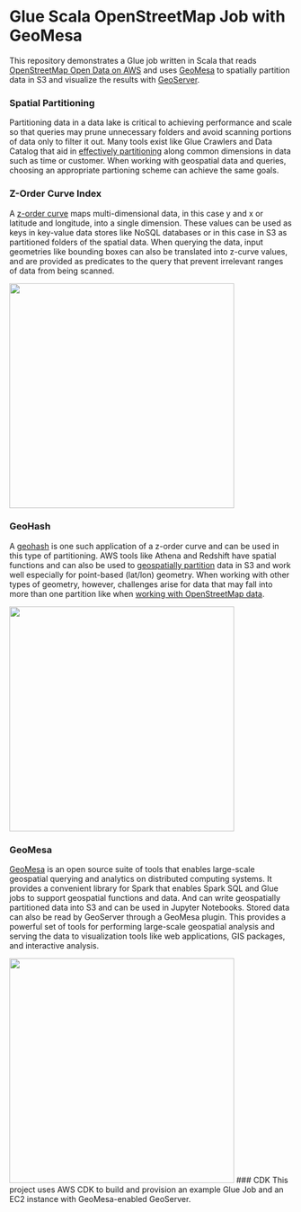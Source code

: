 # Glue Scala OpenStreetMap Job with GeoMesa
This repository demonstrates a Glue job written in Scala that reads [OpenStreetMap Open Data on AWS](https://registry.opendata.aws/osm/) and uses [GeoMesa](https://www.geomesa.org/) to spatially partition data in S3 and visualize the results with [GeoServer](https://geoserver.org/).

### Spatial Partitioning
Partitioning data in a data lake is critical to achieving performance and scale so that queries may prune unnecessary folders and avoid scanning portions of data only to filter it out.  Many tools exist like Glue Crawlers and Data Catalog that aid in [effectively partitioning](https://aws.amazon.com/blogs/big-data/work-with-partitioned-data-in-aws-glue/) along common dimensions in data such as time or customer.  When working with geospatial data and queries, choosing an appropriate partioning scheme can achieve the same goals.  
### Z-Order Curve Index
A [z-order curve](https://en.wikipedia.org/wiki/Z-order_curve) maps multi-dimensional data, in this case y and x or latitude and longitude, into a single dimension.  These values can be used as keys in key-value data stores like NoSQL databases or in this case in S3 as partitioned folders of the spatial data.  When querying the data, input geometries like bounding boxes can also be translated into z-curve values, and are provided as predicates to the query that prevent irrelevant ranges of data from being scanned.

<img src="https://www.geomesa.org/documentation/stable/_images/Zcurve-HiRes.png" width="400">

### GeoHash
A [geohash](https://en.wikipedia.org/wiki/Geohash) is one such application of a z-order curve and can be used in this type of partitioning.  AWS tools like Athena and Redshift have spatial functions and can also be used to [geospatially partition](https://aws.amazon.com/blogs/publicsector/how-partition-geospatial-data-lake-analysis-amazon-redshift/) data in S3 and work well especially for point-based (lat/lon) geometry.  When working with other types of geometry, however, challenges arise for data that may fall into more than one partition like when [working with OpenStreetMap data](https://aws.amazon.com/blogs/big-data/querying-openstreetmap-with-amazon-athena/).

<img src="https://images.ctfassets.net/3prze68gbwl1/assetglossary-17su9wok1ui0z7r/55420735eef7b0469e22092fdc0683f4/geohashing-large-scale-example.jpeg" width="400">

### GeoMesa
[GeoMesa](https://www.geomesa.org/) is an open source suite of tools that enables large-scale geospatial querying and analytics on distributed computing systems. It provides a convenient library for Spark that enables Spark SQL and Glue jobs to support geospatial functions and data.  And can write geospatially partitioned data into S3 and can be used in Jupyter Notebooks.  Stored data can also be read by GeoServer through a GeoMesa plugin.  This provides a powerful set of tools for performing large-scale geospatial analysis and serving the data to visualization tools like web applications, GIS packages, and interactive analysis.

<img src="https://www.geomesa.org/documentation/stable/_images/jupyter-leaflet.png" width="400">
### CDK
This project uses AWS CDK to build and provision an example Glue Job and an EC2 instance with GeoMesa-enabled GeoServer.
